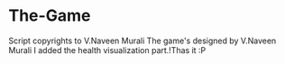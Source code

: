 # The-Game
Script copyrights to V.Naveen Murali
The game's designed by V.Naveen Murali 
I added the health visualization part.!Thas it :P
